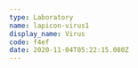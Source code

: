 ```yaml
---
type: Laboratory
name: lapicon-virus1
display_name: Virus
code: f4ef
date: 2020-11-04T05:22:15.080Z
---
```

